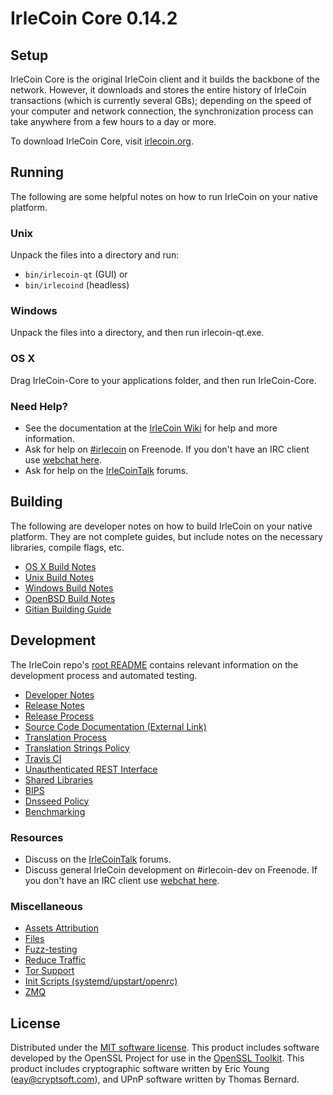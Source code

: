 IrleCoin Core 0.14.2
=====================

Setup
---------------------
IrleCoin Core is the original IrleCoin client and it builds the backbone of the network. However, it downloads and stores the entire history of IrleCoin transactions (which is currently several GBs); depending on the speed of your computer and network connection, the synchronization process can take anywhere from a few hours to a day or more.

To download IrleCoin Core, visit [irlecoin.org](https://irlecoin.org).

Running
---------------------
The following are some helpful notes on how to run IrleCoin on your native platform.

### Unix

Unpack the files into a directory and run:

- `bin/irlecoin-qt` (GUI) or
- `bin/irlecoind` (headless)

### Windows

Unpack the files into a directory, and then run irlecoin-qt.exe.

### OS X

Drag IrleCoin-Core to your applications folder, and then run IrleCoin-Core.

### Need Help?

* See the documentation at the [IrleCoin Wiki](https://irlecoin.info/)
for help and more information.
* Ask for help on [#irlecoin](http://webchat.freenode.net?channels=irlecoin) on Freenode. If you don't have an IRC client use [webchat here](http://webchat.freenode.net?channels=irlecoin).
* Ask for help on the [IrleCoinTalk](https://irlecointalk.io/) forums.

Building
---------------------
The following are developer notes on how to build IrleCoin on your native platform. They are not complete guides, but include notes on the necessary libraries, compile flags, etc.

- [OS X Build Notes](build-osx.md)
- [Unix Build Notes](build-unix.md)
- [Windows Build Notes](build-windows.md)
- [OpenBSD Build Notes](build-openbsd.md)
- [Gitian Building Guide](gitian-building.md)

Development
---------------------
The IrleCoin repo's [root README](/README.md) contains relevant information on the development process and automated testing.

- [Developer Notes](developer-notes.md)
- [Release Notes](release-notes.md)
- [Release Process](release-process.md)
- [Source Code Documentation (External Link)](https://dev.visucore.com/irlecoin/doxygen/)
- [Translation Process](translation_process.md)
- [Translation Strings Policy](translation_strings_policy.md)
- [Travis CI](travis-ci.md)
- [Unauthenticated REST Interface](REST-interface.md)
- [Shared Libraries](shared-libraries.md)
- [BIPS](bips.md)
- [Dnsseed Policy](dnsseed-policy.md)
- [Benchmarking](benchmarking.md)

### Resources
* Discuss on the [IrleCoinTalk](https://irlecointalk.io/) forums.
* Discuss general IrleCoin development on #irlecoin-dev on Freenode. If you don't have an IRC client use [webchat here](http://webchat.freenode.net/?channels=irlecoin-dev).

### Miscellaneous
- [Assets Attribution](assets-attribution.md)
- [Files](files.md)
- [Fuzz-testing](fuzzing.md)
- [Reduce Traffic](reduce-traffic.md)
- [Tor Support](tor.md)
- [Init Scripts (systemd/upstart/openrc)](init.md)
- [ZMQ](zmq.md)

License
---------------------
Distributed under the [MIT software license](/COPYING).
This product includes software developed by the OpenSSL Project for use in the [OpenSSL Toolkit](https://www.openssl.org/). This product includes
cryptographic software written by Eric Young ([eay@cryptsoft.com](mailto:eay@cryptsoft.com)), and UPnP software written by Thomas Bernard.
